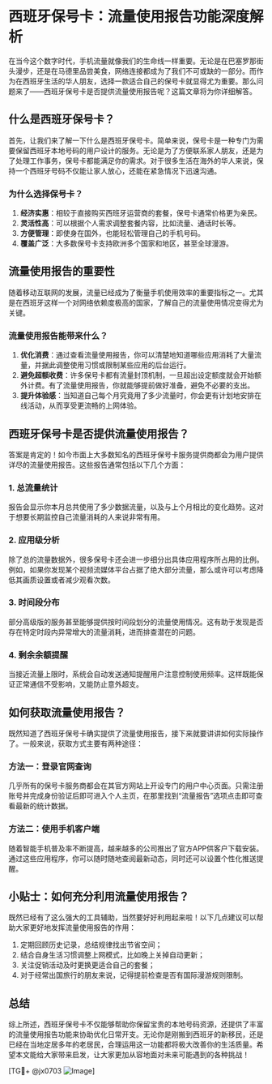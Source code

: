 # 西班牙保号卡：流量使用报告功能深度解析

在当今这个数字时代，手机流量就像我们的生命线一样重要。无论是在巴塞罗那街头漫步，还是在马德里品尝美食，网络连接都成为了我们不可或缺的一部分。而作为在西班牙生活的华人朋友，选择一款适合自己的保号卡就显得尤为重要。那么问题来了——西班牙保号卡是否提供流量使用报告呢？这篇文章将为你详细解答。

## 什么是西班牙保号卡？

首先，让我们来了解一下什么是西班牙保号卡。简单来说，保号卡是一种专门为需要保留西班牙本地号码的用户设计的服务。无论是为了方便联系家人朋友，还是为了处理工作事务，保号卡都能满足你的需求。对于很多生活在海外的华人来说，保持一个西班牙号码不仅能让家人放心，还能在紧急情况下迅速沟通。

### 为什么选择保号卡？

1. **经济实惠**：相较于直接购买西班牙运营商的套餐，保号卡通常价格更为亲民。
2. **灵活性高**：可以根据个人需求调整套餐内容，比如流量、通话时长等。
3. **方便管理**：即使身在国外，也能轻松管理自己的手机号码。
4. **覆盖广泛**：大多数保号卡支持欧洲多个国家和地区，甚至全球漫游。

## 流量使用报告的重要性

随着移动互联网的发展，流量已经成为了衡量手机使用效率的重要指标之一。尤其是在西班牙这样一个对网络依赖度极高的国家，了解自己的流量使用情况变得尤为关键。

### 流量使用报告能带来什么？

1. **优化消费**：通过查看流量使用报告，你可以清楚地知道哪些应用消耗了大量流量，并据此调整使用习惯或限制某些应用的后台运行。
2. **避免超额收费**：许多保号卡都有流量封顶机制，一旦超出设定额度就会开始额外计费。有了流量使用报告，你就能够提前做好准备，避免不必要的支出。
3. **提升体验感**：当知道自己每个月究竟用了多少流量时，你会更有计划地安排在线活动，从而享受更流畅的上网体验。

## 西班牙保号卡是否提供流量使用报告？

答案是肯定的！如今市面上大多数知名的西班牙保号卡服务提供商都会为用户提供详尽的流量使用报告。这些报告通常包括以下几个方面：

### 1. 总流量统计
报告会显示你本月总共使用了多少数据流量，以及与上个月相比的变化趋势。这对于想要长期监控自己流量消耗的人来说非常有用。

### 2. 应用级分析
除了总的流量数据外，很多保号卡还会进一步细分出具体应用程序所占用的比例。例如，如果你发现某个视频流媒体平台占据了绝大部分流量，那么或许可以考虑降低其画质设置或者减少观看次数。

### 3. 时间段分布
部分高级版的服务甚至能够提供按时间段划分的流量使用情况。这有助于发现是否存在特定时段内异常增大的流量消耗，进而排查潜在的问题。

### 4. 剩余余额提醒
当接近流量上限时，系统会自动发送通知提醒用户注意控制使用频率。这样既能保证正常通信不受影响，又能防止意外超支。

## 如何获取流量使用报告？

既然知道了西班牙保号卡确实提供了流量使用报告，接下来就要讲讲如何实际操作了。一般来说，获取方式主要有两种途径：

### 方法一：登录官网查询
几乎所有的保号卡服务商都会在其官方网站上开设专门的用户中心页面。只需注册账号并完成身份验证后即可进入个人主页，在那里找到“流量报告”选项点击即可查看最新的统计数据。

### 方法二：使用手机客户端
随着智能手机普及率不断提高，越来越多的公司推出了官方APP供客户下载安装。通过这些应用程序，你可以随时随地查阅最新动态，同时还可以设置个性化推送提醒。

## 小贴士：如何充分利用流量使用报告？

既然已经有了这么强大的工具辅助，当然要好好利用起来啦！以下几点建议可以帮助大家更好地发挥流量使用报告的作用：

1. 定期回顾历史记录，总结规律找出节省空间；
2. 结合自身生活习惯调整上网模式，比如晚上关掉自动更新；
3. 关注促销活动及时更换更适合自己的套餐；
4. 对于经常出国旅行的朋友来说，记得提前检查是否有国际漫游规则限制。

## 总结

综上所述，西班牙保号卡不仅能够帮助你保留宝贵的本地号码资源，还提供了丰富的流量使用报告功能来协助优化日常开支。无论你是刚搬到西班牙的新移民，还是已经在当地定居多年的老居民，合理运用这一功能都将极大改善你的生活质量。希望本文能给大家带来启发，让大家更加从容地面对未来可能遇到的各种挑战！

[TG💪+ @jx0703 ![Image](https://github.com/user-attachments/assets/dbca1d08-cadb-493c-b0ec-ad6f7a83f270)]